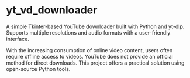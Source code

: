 # yt_vd_downloader
A simple Tkinter-based YouTube downloader built with Python and yt-dlp. Supports multiple resolutions and audio formats with a user-friendly interface.

  With the increasing consumption of online video content, users often require offline access to videos. YouTube does not provide an official method for direct downloads. This project offers a practical solution using open-source Python tools.
